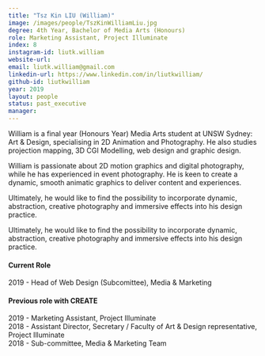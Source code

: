 ```yaml
---
title: "Tsz Kin LIU (William)"
image: /images/people/TszKinWilliamLiu.jpg
degree: 4th Year, Bachelor of Media Arts (Honours)
role: Marketing Assistant, Project Illuminate
index: 8
instagram-id: liutk.william
website-url:
email: liutk.william@gmail.com
linkedin-url: https://www.linkedin.com/in/liutkwilliam/
github-id: liutkwilliam
year: 2019
layout: people
status: past_executive
manager:
---
```

William is a final year (Honours Year) Media Arts student at UNSW Sydney: Art & Design, specialising in 2D Animation and Photography. He also studies projection mapping, 3D CGI Modelling, web design and graphic design.<br>

William is passionate about 2D motion graphics and digital photography, while he has experienced in event photography. He is keen to create a dynamic, smooth animatic graphics to deliver content and experiences.<br>

Ultimately, he would like to find the possibility to incorporate dynamic, abstraction, creative photography and immersive effects into his design practice. <br>

Ultimately, he would like to find the possibility to incorporate dynamic, abstraction, creative photography and immersive effects into his design practice.
<h4>Current Role </h4>
2019 - Head of Web Design (Subcomittee), Media & Marketing 
<h4>Previous role with CREATE</h4>
2019 - Marketing Assistant, Project Illuminate <br>
2018 - Assistant Director, Secretary / Faculty of Art & Design representative, Project Illuminate <br>
2018 - Sub-committee, Media & Marketing Team
